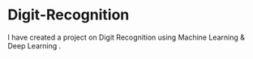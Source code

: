 # Digit-Recognition
I have created a project on  Digit Recognition using Machine Learning &amp; Deep Learning  .
